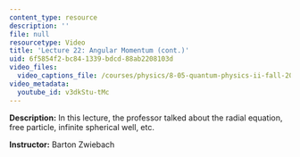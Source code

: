 ```yaml
---
content_type: resource
description: ''
file: null
resourcetype: Video
title: 'Lecture 22: Angular Momentum (cont.)'
uid: 6f5854f2-bc84-1339-bdcd-88ab2208103d
video_files:
  video_captions_file: /courses/physics/8-05-quantum-physics-ii-fall-2013/video-lectures/lecture-22-angular-momentum-cont./v3dkStu-tMc.vtt
video_metadata:
  youtube_id: v3dkStu-tMc
---
```


**Description:** In this lecture, the professor talked about the radial equation, free particle, infinite spherical well, etc.

**Instructor:** Barton Zwiebach